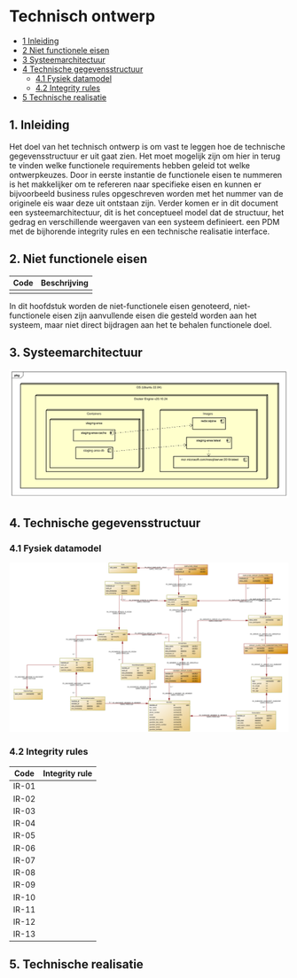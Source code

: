 # Technisch ontwerp

- [1 Inleiding](#1-inleiding)
- [2 Niet functionele eisen](#2-niet-functionele-eisen)
- [3 Systeemarchitectuur](#3-systeemarchitectuur)
- [4 Technische gegevensstructuur](#4-technische-gegevensstructuur)
  - [4.1 Fysiek datamodel](#41-fysiek-datamodel)
  - [4.2 Integrity rules](#42-integrity-rules)
- [5 Technische realisatie](#5-technische-realisatie)

## 1. Inleiding

Het doel van het technisch ontwerp is om vast te leggen hoe de technische gegevensstructuur er uit gaat zien. Het moet
mogelijk zijn om hier in terug te vinden welke functionele requirements hebben geleid tot welke ontwerpkeuzes. Door in eerste
instantie de functionele eisen te nummeren is het makkelijker om te refereren naar specifieke eisen en kunnen er
bijvoorbeeld business rules opgeschreven worden met het nummer van de originele eis waar deze uit ontstaan zijn. Verder komen
er in dit document een systeemarchitectuur, dit is het conceptueel model dat de structuur, het gedrag en verschillende weergaven van een systeem definieert. 
een PDM met de bijhorende integrity rules en een technische realisatie interface.

## 2. Niet functionele eisen

| **Code** | **Beschrijving** |
|----------|------------------|
|          |                  |

In dit hoofdstuk worden de niet-functionele eisen genoteerd, niet-functionele eisen zijn
aanvullende eisen die gesteld worden aan het systeem, maar niet direct bijdragen aan het te behalen functionele doel.

## 3. Systeemarchitectuur

[//]: # (TODO: Versienummers bij images)
[//]: # (TODO: Uitleggen waarom deze versienummers [docker engine en ubuntu] gekozen zijn)

![Systeemarchitectuur](ArchitecturalOverview.svg "Systeemarchitectuur")

## 4. Technische gegevensstructuur

### 4.1 Fysiek datamodel

![PDM](BestFitPDM.svg "PDM")

### 4.2 Integrity rules

| **Code** | **Integrity rule** |
|----------|--------------------|
| IR-01    |                    |
| IR-02    |                    |
| IR-03    |                    |
| IR-04    |                    |
| IR-05    |                    |
| IR-06    |                    |
| IR-07    |                    |
| IR-08    |                    |
| IR-09    |                    |
| IR-10    |                    |
| IR-11    |                    |
| IR-12    |                    |
| IR-13    |                    |



## 5. Technische realisatie
